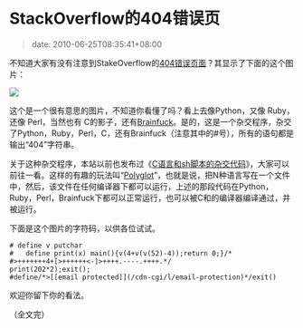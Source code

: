# StackOverflow的404错误页
>date: 2010-06-25T08:35:41+08:00


不知道大家有没有注意到StakeOverflow的[404错误页面](http://stackoverflow.com/404)？其显示了下面的这个图片：


![](http://sstatic.net/stackoverflow/img/polyglot-404.png)


这个是一个很有意思的图片，不知道你看懂了吗？看上去像Python，又像 Ruby，还像 Perl，当然也有 C的影子，还有[Brainfuck](https://coolshell.cn/articles/1142.html)。是的，这是一个杂交程序，杂交了Python，Ruby，Perl，C，还有Brainfuck（注意其中的#号），所有的语句都是输出“404”字符串。


关于这种杂交程序，本站以前也发布过《[C语言和sh脚本的杂交代码](https://coolshell.cn/articles/1824.html)》，大家可以前往一看。这样的有趣的玩法叫“[Polyglot](https://en.wikipedia.org/wiki/Polyglot_%28computing%29)”，也就是说，把N种语言写在一个文件中，然后，该文件在任何编译器下都可以运行，上述的那段代码在Python，Ruby，Perl，Brainfuck下都可以正常运行，也可以被C和的编译器编译通过，并被运行。


下面是这个图片的字符码，以供各位试试。




```
# define v putchar
#   define print(x) main(){v(4+v(v(52)-4));return 0;}/*
#>+++++++4+[>++++++<-]>++++.----.++++.*/
print(202*2);exit();
#define/*>[[email protected]](/cdn-cgi/l/email-protection)*/exit()
```

欢迎你留下你的看法。


（全文完）



